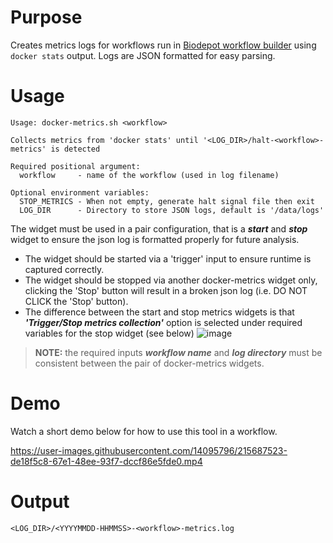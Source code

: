 # Purpose
Creates metrics logs for workflows run in [Biodepot workflow builder](https://github.com/BioDepot/BioDepot-workflow-builder) using `docker stats` output. Logs are JSON formatted for easy parsing.

# Usage
```
Usage: docker-metrics.sh <workflow>

Collects metrics from 'docker stats' until '<LOG_DIR>/halt-<workflow>-metrics' is detected

Required positional argument:
  workflow     - name of the workflow (used in log filename)

Optional environment variables:
  STOP_METRICS - When not empty, generate halt signal file then exit
  LOG_DIR      - Directory to store JSON logs, default is '/data/logs'
```
The widget must be used in a pair configuration, that is a ***start*** and ***stop*** widget to ensure the json log is formatted properly for future analysis.
* The widget should be started via a 'trigger' input to ensure runtime is captured correctly.
* The widget should be stopped via another docker-metrics widget only, clicking the 'Stop' button will result in a broken json log (i.e. DO NOT CLICK the 'Stop' button).
* The difference between the start and stop metrics widgets is that ***'Trigger/Stop metrics collection'*** option is selected under required variables for the stop widget (see below)
![image](https://user-images.githubusercontent.com/14095796/215690415-834be0a8-77dc-4e28-929a-bf9331fceecc.png)

> **NOTE:** the required inputs ***workflow name*** and ***log directory*** must be consistent between the pair of docker-metrics widgets.

# Demo
Watch a short demo below for how to use this tool in a workflow.

https://user-images.githubusercontent.com/14095796/215687523-de18f5c8-67e1-48ee-93f7-dccf86e5fde0.mp4

# Output
`<LOG_DIR>/<YYYYMMDD-HHMMSS>-<workflow>-metrics.log`
